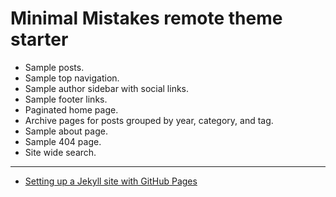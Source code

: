 # Minimal Mistakes remote theme starter


- Sample posts.
- Sample top navigation.
- Sample author sidebar with social links.
- Sample footer links.
- Paginated home page.
- Archive pages for posts grouped by year, category, and tag.
- Sample about page.
- Sample 404 page.
- Site wide search.

---

- [Setting up a Jekyll site with GitHub Pages](https://jekyllrb.com/docs/github-pages/)

